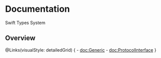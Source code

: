 # Documentation

Swift Types System

## Overview
@Links(visualStyle: detailedGrid) {
    - <doc:Generic>
    - <doc:ProtocolInterface>
}
